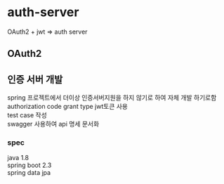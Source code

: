# auth-server
OAuth2 + jwt => auth server 

## OAuth2


## 인증 서버 개발
spring 프로젝트에서 더이상 인증서버지원을 하지 않기로 하여 자체 개발 하기로함   
authorization code grant type
jwt토큰 사용  
test case 작성  
swagger 사용하여 api 명세 문서화  


### spec
java 1.8  
spring boot 2.3  
  spring data jpa  
